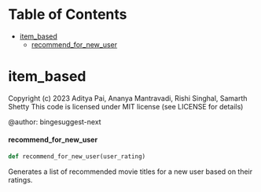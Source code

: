 # Table of Contents

* [item\_based](#item_based)
  * [recommend\_for\_new\_user](#item_based.recommend_for_new_user)

<a id="item_based"></a>

# item\_based

Copyright (c) 2023 Aditya Pai, Ananya Mantravadi, Rishi Singhal, Samarth Shetty
This code is licensed under MIT license (see LICENSE for details)

@author: bingesuggest-next

<a id="item_based.recommend_for_new_user"></a>

#### recommend\_for\_new\_user

```python
def recommend_for_new_user(user_rating)
```

Generates a list of recommended movie titles for a new user based on their ratings.


